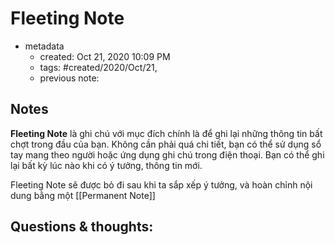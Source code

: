 # Fleeting Note

- metadata
	- created: Oct 21, 2020 10:09 PM 
	- tags: #created/2020/Oct/21,
	- previous note:

## Notes

**Fleeting Note** là ghi chú với mục đích chính là để ghi lại những thông tin bất chợt trong đầu của bạn. Không cần phải quá chi tiết, bạn có thể sử dụng sổ tay mang theo người hoặc ứng dụng ghi chú trong điện thoại. Bạn có thể ghi lại bất kỳ lúc nào khi có ý tưởng, thông tin mới.

Fleeting Note sẽ được bỏ đi sau khi ta sắp xếp ý tưởng, và hoàn chỉnh nội dung bằng một [[Permanent Note]]

## Questions & thoughts:

